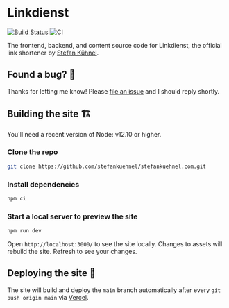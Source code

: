 # Linkdienst

[![Build Status](https://travis-ci.com/stefankuehnel/linkdienst.svg?token=AQyzxMBFxfUSRWWUx9Bp&branch=master)](https://travis-ci.com/stefankuehnel/linkdienst)
![CI](https://github.com/stefankuehnel/linkdienst/workflows/CI/badge.svg)

The frontend, backend, and content source code for Linkdienst, the official link shortener by [Stefan Kühnel](https://9bn.de/sk).

## Found a bug? 👷‍

Thanks for letting me know! Please [file an issue](https://github.com/stefankuehnel/linkdienst/issues/new?assignees=&labels=&template=bug_report.md&title=) and I should reply shortly.

## Building the site 🏗

You'll need a recent version of Node: v12.10 or higher.

### Clone the repo

```bash
git clone https://github.com/stefankuehnel/stefankuehnel.com.git
```

### Install dependencies

```bash
npm ci
```

### Start a local server to preview the site

```bash
npm run dev
```

Open `http://localhost:3000/` to see the site locally. Changes to assets will
rebuild the site. Refresh to see your changes.

## Deploying the site 🚀

The site will build and deploy the `main` branch automatically after every `git push origin main` via [Vercel](https://vercel.com).
